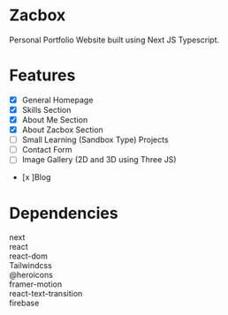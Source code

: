 # Zacbox

Personal Portfolio Website built using Next JS Typescript.

# Features

- [x] General Homepage
      <br/>
- [x] Skills Section
      <br/>
- [x] About Me Section
      <br/>
- [x] About Zacbox Section
      <br/>
- [ ] Small Learning (Sandbox Type) Projects
      <br/>
- [ ] Contact Form
      <br/>
- [ ] Image Gallery (2D and 3D using Three JS)
      <br/>
- [x ]Blog

# Dependencies

next
<br/>
react
<br/>
react-dom
<br/>
Tailwindcss
<br/>
@heroicons
<br/>
framer-motion
<br/>
react-text-transition
<br/>
firebase
